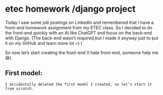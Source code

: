 # etec homework /django project
Today I saw some job postings on LinkedIn and remembered that I have a front-end homework assignment from my ETEC class.
So I decided to do the front-end quickly with an AI like ChatGPT and focus on the back-end with Django.
(The back-end wasn’t required,but I made it anyway just to put it on my GitHub and learn more lol =) )

So now let’s start creating the front-end (I hate front-end, someone help me 😅).   

## First model:
```I accidentally deleted the first model I created, so let’s start it from scratch.```
